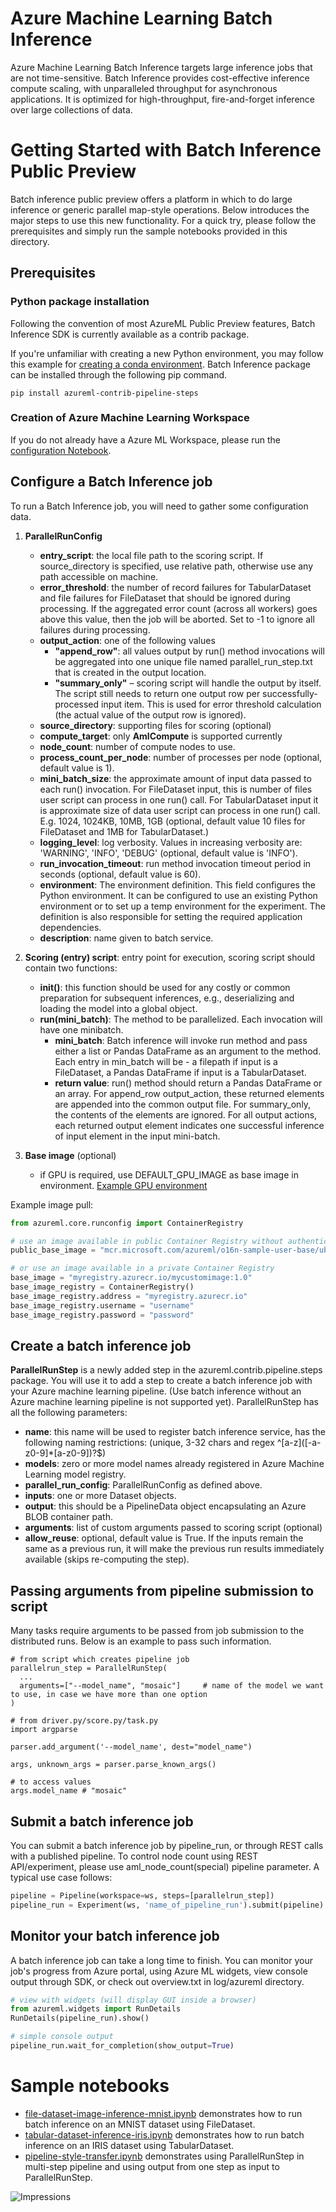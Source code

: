 # Azure Machine Learning Batch Inference

Azure Machine Learning Batch Inference targets large inference jobs that are not time-sensitive. Batch Inference provides cost-effective inference compute scaling, with unparalleled throughput for asynchronous applications. It is optimized for high-throughput, fire-and-forget inference over large collections of data.

# Getting Started with Batch Inference Public Preview

Batch inference public preview offers a platform in which to do large inference or generic parallel map-style operations. Below introduces the major steps to use this new functionality. For a quick try, please follow the prerequisites and simply run the sample notebooks provided in this directory.

## Prerequisites

### Python package installation
Following the convention of most AzureML Public Preview features, Batch Inference SDK is currently available as a contrib package.

If you're unfamiliar with creating a new Python environment, you may follow this example for [creating a conda environment](https://docs.microsoft.com/en-us/azure/machine-learning/service/how-to-configure-environment#local). Batch Inference package can be installed through the following pip command.
```
pip install azureml-contrib-pipeline-steps
```

### Creation of Azure Machine Learning Workspace
If you do not already have a Azure ML Workspace, please run the [configuration Notebook](https://aka.ms/pl-config).

## Configure a Batch Inference job

To run a Batch Inference job, you will need to gather some configuration data.

1. **ParallelRunConfig**
    - **entry_script**: the local file path to the scoring script. If source_directory is specified, use relative path, otherwise use any path accessible on machine.
    - **error_threshold**: the number of record failures for TabularDataset and file failures for FileDataset that should be ignored during processing. If the aggregated error count (across all workers) goes above this value, then the job will be aborted. Set to -1 to ignore all failures during processing.
    - **output_action**: one of the following values
        - **"append_row"**: all values output by run() method invocations will be aggregated into one unique file named parallel_run_step.txt that is created in the output location.
        - **"summary_only"** – scoring script will handle the output by itself.  The script still needs to return one output row per successfully-processed input item. This is used for error threshold calculation (the actual value of the output row is ignored).
    - **source_directory**: supporting files for scoring (optional)
    - **compute_target**: only **AmlCompute** is supported currently
    - **node_count**: number of compute nodes to use.
    - **process_count_per_node**: number of processes per node (optional, default value is 1).
    - **mini_batch_size**: the approximate amount of input data passed to each run() invocation.  For FileDataset input, this is number of files user script can process in one run() call. For TabularDataset input it is approximate size of data user script can process in one run() call. E.g. 1024, 1024KB, 10MB, 1GB (optional, default value 10 files for FileDataset and 1MB for TabularDataset.)
    - **logging_level**: log verbosity. Values in increasing verbosity are: 'WARNING', 'INFO', 'DEBUG' (optional, default value is 'INFO').
    - **run_invocation_timeout**: run method invocation timeout period in seconds (optional, default value is 60).
    - **environment**: The environment definition. This field configures the Python environment. It can be configured to use an existing Python environment or to set up a temp environment for the experiment. The definition is also responsible for setting the required application dependencies.
    - **description**: name given to batch service.

2. **Scoring (entry) script**: entry point for execution, scoring script should contain two functions:
    - **init()**: this function should be used for any costly or common preparation for subsequent inferences, e.g., deserializing and loading the model into a global object.
    - **run(mini_batch)**: The method to be parallelized. Each invocation will have one minibatch.
        - **mini_batch**: Batch inference will invoke run method and pass either a list or Pandas DataFrame as an argument to the method. Each entry in min_batch will be - a filepath if input is a FileDataset, a Pandas DataFrame if input is a TabularDataset.
        - **return value**: run() method should return a Pandas DataFrame or an array. For append_row output_action, these returned elements are appended into the common output file. For summary_only, the contents of the elements are ignored. For all output actions, each returned output element indicates one successful inference of input element in the input mini-batch.

3. **Base image** (optional)
    - if GPU is required, use DEFAULT_GPU_IMAGE as base image in environment. [Example GPU environment](./file-dataset-image-inference-mnist.ipynb#specify-the-environment-to-run-the-script)

Example image pull:
```python
from azureml.core.runconfig import ContainerRegistry

# use an image available in public Container Registry without authentication
public_base_image = "mcr.microsoft.com/azureml/o16n-sample-user-base/ubuntu-miniconda"

# or use an image available in a private Container Registry
base_image = "myregistry.azurecr.io/mycustomimage:1.0"
base_image_registry = ContainerRegistry()
base_image_registry.address = "myregistry.azurecr.io"
base_image_registry.username = "username"
base_image_registry.password = "password"
```


## Create a batch inference job

**ParallelRunStep** is a newly added step in the azureml.contrib.pipeline.steps package. You will use it to add a step to create a batch inference job with your Azure machine learning pipeline. (Use batch inference without an Azure machine learning pipeline is not supported yet). ParallelRunStep has all the following parameters:
  - **name**: this name will be used to register batch inference service, has the following naming restrictions: (unique, 3-32 chars and regex ^\[a-z\]([-a-z0-9]*[a-z0-9])?$)
  - **models**: zero or more model names already registered in Azure Machine Learning model registry.
  - **parallel_run_config**: ParallelRunConfig as defined above.
  - **inputs**: one or more Dataset objects.
  - **output**: this should be a PipelineData object encapsulating an Azure BLOB container path.
  - **arguments**: list of custom arguments passed to scoring script (optional)
  - **allow_reuse**: optional, default value is True. If the inputs remain the same as a previous run, it will make the previous run results immediately available (skips re-computing the step).

## Passing arguments from pipeline submission to script

Many tasks require arguments to be passed from job submission to the distributed runs. Below is an example to pass such information.
```
# from script which creates pipeline job
parallelrun_step = ParallelRunStep(
  ...
  arguments=["--model_name", "mosaic"]     # name of the model we want to use, in case we have more than one option
)
```
```
# from driver.py/score.py/task.py
import argparse

parser.add_argument('--model_name', dest="model_name")

args, unknown_args = parser.parse_known_args()

# to access values
args.model_name # "mosaic"
```

## Submit a batch inference job

You can submit a batch inference job by pipeline_run, or through REST calls with a published pipeline. To control node count using REST API/experiment, please use aml_node_count(special) pipeline parameter. A typical use case follows:

```python
pipeline = Pipeline(workspace=ws, steps=[parallelrun_step])
pipeline_run = Experiment(ws, 'name_of_pipeline_run').submit(pipeline)
```

## Monitor your batch inference job

A batch inference job can take a long time to finish. You can monitor your job's progress from Azure portal, using Azure ML widgets, view console output through SDK, or check out overview.txt in log/azureml directory.

```python
# view with widgets (will display GUI inside a browser)
from azureml.widgets import RunDetails
RunDetails(pipeline_run).show()

# simple console output
pipeline_run.wait_for_completion(show_output=True)
```

# Sample notebooks

-  [file-dataset-image-inference-mnist.ipynb](./file-dataset-image-inference-mnist.ipynb) demonstrates how to run batch inference on an MNIST dataset using FileDataset.
-  [tabular-dataset-inference-iris.ipynb](./tabular-dataset-inference-iris.ipynb) demonstrates how to run batch inference on an IRIS dataset using TabularDataset.
-  [pipeline-style-transfer.ipynb](../pipeline-style-transfer/pipeline-style-transfer.ipynb) demonstrates using ParallelRunStep in multi-step pipeline and using output from one step as input to ParallelRunStep.

![Impressions](https://PixelServer20190423114238.azurewebsites.net/api/impressions/MachineLearningNotebooks/how-to-use-azureml/machine-learning-pipelines/parallel-run/README.png)
